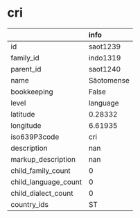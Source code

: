 # cri
|                      | info       |
|:---------------------|:-----------|
| id                   | saot1239   |
| family_id            | indo1319   |
| parent_id            | saot1240   |
| name                 | Sãotomense |
| bookkeeping          | False      |
| level                | language   |
| latitude             | 0.28332    |
| longitude            | 6.61935    |
| iso639P3code         | cri        |
| description          | nan        |
| markup_description   | nan        |
| child_family_count   | 0          |
| child_language_count | 0          |
| child_dialect_count  | 0          |
| country_ids          | ST         |